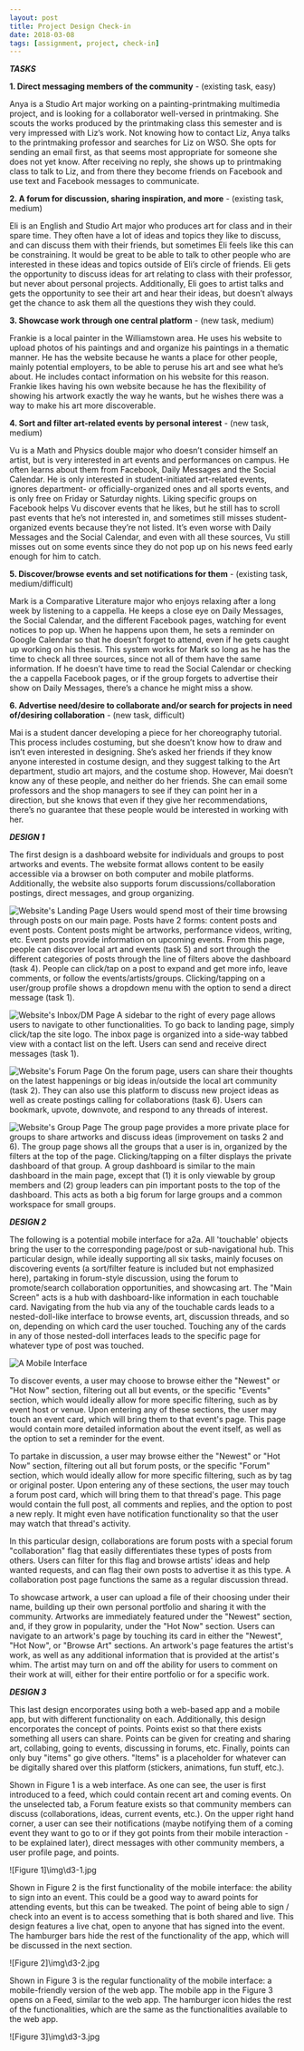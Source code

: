 ```yaml
---
layout: post
title: Project Design Check-in
date: 2018-03-08
tags: [assignment, project, check-in]
---
```

***TASKS***

**1. Direct messaging members of the community** - (existing task, easy)

Anya is a Studio Art major working on a painting-printmaking multimedia project, and is looking for a collaborator well-versed in printmaking.  She scouts the works produced by the printmaking class this semester and is very impressed with Liz’s work.  Not knowing how to contact Liz, Anya talks to the printmaking professor and searches for Liz on WSO.  She opts for sending an email first, as that seems most appropriate for someone she does not yet know.  After receiving no reply, she shows up to printmaking class to talk to Liz, and from there they become friends on Facebook and use text and Facebook messages to communicate.

**2. A forum for discussion, sharing inspiration, and more** - (existing task, medium)

Eli is an English and Studio Art major who produces art for class and in their spare time. They often have a lot of ideas and topics they like to discuss, and can discuss them with their friends, but sometimes Eli feels like this can be constraining.  It would be great to be able to talk to other people who are interested in these ideas and topics outside of Eli’s circle of friends.  Eli gets the opportunity to discuss ideas for art relating to class with their professor, but never about personal projects.  Additionally, Eli goes to artist talks and gets the opportunity to see their art and hear their ideas, but doesn’t always get the chance to ask them all the questions they wish they could.

**3. Showcase work through one central platform** - (new task, medium)

Frankie is a local painter in the Williamstown area.  He uses his website to upload photos of his paintings and and organize his paintings in a thematic manner.  He has the website because he wants a place for other people, mainly potential employers, to be able to peruse his art and see what he’s about.  He includes contact information on his website for this reason.  Frankie likes having his own website because he has the flexibility of showing his artwork exactly the way he wants, but he wishes there was a way to make his art more discoverable.

**4. Sort and filter art-related events by personal interest** - (new task, medium)

Vu is a Math and Physics double major who doesn’t consider himself an artist, but is very interested in art events and performances on campus. He often learns about them from Facebook, Daily Messages and the Social Calendar. He is only interested in student-initiated art-related events, ignores department- or officially-organized ones and all sports events, and is only free on Friday or Saturday nights.  Liking specific groups on Facebook helps Vu discover events that he likes, but he still has to scroll past events that he’s not interested in, and sometimes still misses student-organized events because they’re not listed.  It’s even worse with Daily Messages and the Social Calendar, and even with all these sources, Vu still misses out on some events since they do not pop up on his news feed early enough for him to catch.

**5. Discover/browse events and set notifications for them** - (existing task, medium/difficult)

Mark is a Comparative Literature major who enjoys relaxing after a long week by listening to a cappella.  He keeps a close eye on Daily Messages, the Social Calendar, and the different Facebook pages, watching for event notices to pop up.  When he happens upon them, he sets a reminder on Google Calendar so that he doesn’t forget to attend, even if he gets caught up working on his thesis.  This system works for Mark so long as he has the time to check all three sources, since not all of them have the same information.  If he doesn’t have time to read the Social Calendar or checking the a cappella Facebook pages, or if the group forgets to advertise their show on Daily Messages, there’s a chance he might miss a show.

**6. Advertise need/desire to collaborate and/or search for projects in need of/desiring collaboration** - (new task, difficult)

Mai is a student dancer developing a piece for her choreography tutorial.  This process includes costuming, but she doesn’t know how to draw and isn’t even interested in designing.  She’s asked her friends if they know anyone interested in costume design, and they suggest talking to the Art department, studio art majors, and the costume shop.  However, Mai doesn’t know any of these people, and neither do her friends.  She can email some professors and the shop managers to see if they can point her in a direction, but she knows that even if they give her recommendations, there’s no guarantee that these people would be interested in working with her.

***DESIGN 1***

The first design is a dashboard website for individuals and groups to post artworks and events. The website format allows content to be easily accessible via a browser on both computer and mobile platforms. Additionally, the website also supports forum discussions/collaboration postings, direct messages, and group organizing.

![Website's Landing Page](/img/Website-1.jpg)
Users would spend most of their time browsing through posts on our main page. Posts have 2 forms: content posts and event posts. Content posts might be artworks, performance videos, writing, etc. Event posts provide information on upcoming events. From this page, people can discover local art and events (task 5) and sort through the different categories of posts through the line of filters above the dashboard (task 4). People can click/tap on a post to expand and get more info, leave comments, or follow the events/artists/groups. Clicking/tapping on a user/group profile shows a dropdown menu with the option to send a direct message (task 1).

![Website's Inbox/DM Page](/img/Website-2.jpg)
A sidebar to the right of every page allows users to navigate to other functionalities. To go back to landing page, simply click/tap the site logo. The inbox page is organized into a side-way tabbed view with a contact list on the left. Users can send and receive direct messages (task 1).

![Website's Forum Page](/img/Website-3.jpg)
On the forum page, users can share their thoughts on the latest happenings or big ideas in/outside the local art community (task 2). They can also use this platform to discuss new project ideas as well as create postings calling for collaborations (task 6). Users can bookmark, upvote, downvote, and respond to any threads of interest.

![Website's Group Page](/img/Website-4.jpg)
The group page provides a more private place for groups to share artworks and discuss ideas (improvement on tasks 2 and 6). The group page shows all the groups that a user is in, organized by the filters at the top of the page. Clicking/tapping on a filter displays the private dashboard of that group. A group dashboard is similar to the main dashboard in the main page, except that (1) it is only viewable by group members and (2) group leaders can pin important posts to the top of the dashboard. This acts as both a big forum for large groups and a common workspace for small groups.

***DESIGN 2***

The following is a potential mobile interface for a2a. All 'touchable' objects bring the user to the corresponding page/post or sub-navigational hub. This particular design, while ideally supporting all six tasks, mainly focuses on discovering events (a sort/filter feature is included but not emphasized here), partaking in forum-style discussion, using the forum to promote/search collaboration opportunities, and showcasing art. The "Main Screen" acts is a hub with dashboard-like information in each touchable card. Navigating from the hub via any of the touchable cards leads to a nested-doll-like interface to browse events, art, discussion threads, and so on, depending on which card the user touched. Touching any of the cards in any of those nested-doll interfaces leads to the specific page for whatever type of post was touched.

![A Mobile Interface](/img/Grace_Combo_Design.jpg)

To discover events, a user may choose to browse either the "Newest" or "Hot Now" section, filtering out all but events, or the specific "Events" section, which would ideally allow for more specific filtering, such as by event host or venue. Upon entering any of these sections, the user may touch an event card, which will bring them to that event's page. This page would contain more detailed information about the event itself, as well as the option to set a reminder for the event.

To partake in discussion, a user may browse either the "Newest" or "Hot Now" section, filtering out all but forum posts, or the specific "Forum" section, which would ideally allow for more specific filtering, such as by tag or original poster. Upon entering any of these sections, the user may touch a forum post card, which will bring them to that thread's page. This page would contain the full post, all comments and replies, and the option to post a new reply. It might even have notification functionality so that the user may watch that thread's activity.

In this particular design, collaborations are forum posts with a special forum "collaboration" flag that easily differentiates these types of posts from others. Users can filter for this flag and browse artists' ideas and help wanted requests, and can flag their own posts to advertise it as this type. A collaboration post page functions the same as a regular discussion thread.

To showcase artwork, a user can upload a file of their choosing under their name, building up their own personal portfolio and sharing it with the community. Artworks are immediately featured under the "Newest" section, and, if they grow in popularity, under the "Hot Now" section. Users can navigate to an artwork's page by touching its card in either the "Newest", "Hot Now", or "Browse Art" sections. An artwork's page features the artist's work, as well as any additional information that is provided at the artist's whim. The artist may turn on and off the ability for users to comment on their work at will, either for their entire portfolio or for a specific work.

***DESIGN 3***

This last design encorporates using both a web-based app and a mobile app, but with different functionality on each. Additionally, this design encorporates the concept of points. Points exist so that there exists something all users can share. Points can be given for creating and sharing art, collabing, going to events, discussing in forums, etc. Finally, points can only buy "items" go give others. "Items" is a placeholder for whatever can be digitally shared over this platform (stickers, animations, fun stuff, etc.).

Shown in Figure 1 is a web interface. As one can see, the user is first introduced to a feed, which could contain recent art and coming events. On the unselected tab, a Forum feature exists so that community members can discuss (collaborations, ideas, current events, etc.). On the upper right hand corner, a user can see their notifications (maybe notifying them of a coming event they want to go to or if they got points from their mobile interaction - to be explained later), direct messages with other community members, a user profile page, and points. 

![Figure 1]\img\d3-1.jpg

Shown in Figure 2 is the first functionality of the mobile interface: the ability to sign into an event. This could be a good way to award points for attending events, but this can be tweaked. The point of being able to sign / check into an event is to access something that is both shared and live. This design features a live chat, open to anyone that has signed into the event. The hamburger bars hide the rest of the functionality of the app, which will be discussed in the next section. 

![Figure 2]\img\d3-2.jpg

Shown in Figure 3 is the regular functionality of the mobile interface: a mobile-friendly version of the web app. The mobile app in the Figure 3 opens on a Feed, similar to the web app. The hamburger icon hides the rest of the functionalities, which are the same as the functionalities available to the web app. 

![Figure 3]\img\d3-3.jpg
